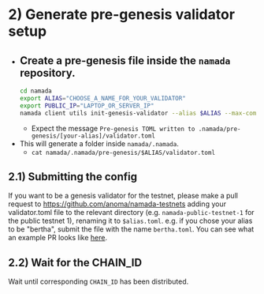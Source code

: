 # 2) Generate pre-genesis validator setup

- Create a pre-genesis file inside the `namada` repository.
    - 
    ``` bash
    cd namada
    export ALIAS="CHOOSE_A_NAME_FOR_YOUR_VALIDATOR"
    export PUBLIC_IP="LAPTOP_OR_SERVER_IP"
    namada client utils init-genesis-validator --alias $ALIAS --max-commission-rate-change 0.01 --commission-rate 0.05 --net-address $PUBLIC_IP:26656
    ```
    - Expect the message `Pre-genesis TOML written to .namada/pre-genesis/[your-alias]/validator.toml`
- This will generate a folder inside `namada/.namada`.
    - `cat namada/.namada/pre-genesis/$ALIAS/validator.toml`

## 2.1) Submitting the config
If you want to be a genesis validator for the testnet, please make a pull request to https://github.com/anoma/namada-testnets adding your validator.toml file to the relevant directory (e.g. `namada-public-testnet-1` for the public testnet 1), renaming it to `$alias.toml`. e.g. if you chose your alias to be "bertha", submit the file with the name `bertha.toml`. You can see what an example PR looks like [here](https://github.com/anoma/namada-testnets/pull/29).

## 2.2) Wait for the CHAIN_ID
Wait until corresponding `CHAIN_ID` has been distributed.
